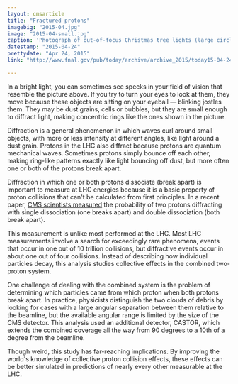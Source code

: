 ```yaml
---
layout: cmsarticle
title: "Fractured protons"
imagebig: "2015-04.jpg"
image: "2015-04-small.jpg"
caption: 'Photograph of out-of-focus Christmas tree lights (large circles) that instead focuses on dust on the lens of the camera (small dark spots with rings). The rings around the dust are caused by diffraction. Photo: <a href="http://jonrista.com/2013/03/24/the-diffraction-myth/">Jon Rista</a>'
datestamp: "2015-04-24"
prettydate: "Apr 24, 2015"
link: "http://www.fnal.gov/pub/today/archive/archive_2015/today15-04-24.html"

---
```


In a bright light, you can sometimes see specks in your field of vision that resemble the picture above. If you try to turn your eyes to look at them, they move because these objects are sitting on your eyeball — blinking jostles them. They may be dust grains, cells or bubbles, but they are small enough to diffract light, making concentric rings like the ones shown in the picture.

Diffraction is a general phenomenon in which waves curl around small objects, with more or less intensity at different angles, like light around a dust grain. Protons in the LHC also diffract because protons are quantum mechanical waves. Sometimes protons simply bounce off each other, making ring-like patterns exactly like light bouncing off dust, but more often one or both of the protons break apart.

Diffraction in which one or both protons dissociate (break apart) is important to measure at LHC energies because it is a basic property of proton collisions that can't be calculated from first principles. In a recent paper, [CMS scientists measured](http://arxiv.org/abs/1503.08689) the probability of two protons diffracting with single dissociation (one breaks apart) and double dissociation (both break apart).

This measurement is unlike most performed at the LHC. Most LHC measurements involve a search for exceedingly rare phenomena, events that occur in one out of 10 trillion collisions, but diffractive events occur in about one out of four collisions. Instead of describing how individual particles decay, this analysis studies collective effects in the combined two-proton system.

One challenge of dealing with the combined system is the problem of determining which particles came from which proton when both protons break apart. In practice, physicists distinguish the two clouds of debris by looking for cases with a large angular separation between them relative to the beamline, but the available angular range is limited by the size of the CMS detector. This analysis used an additional detector, CASTOR, which extends the combined coverage all the way from 90 degrees to a 10th of a degree from the beamline.

Though weird, this study has far-reaching implications. By improving the world's knowledge of collective proton collision effects, these effects can be better simulated in predictions of nearly every other measurable at the LHC.
